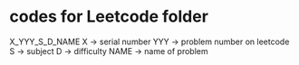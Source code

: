 
# codes for Leetcode folder

X_YYY_S_D_NAME
X -> serial number
YYY -> problem number on leetcode
S -> subject
D -> difficulty
NAME -> name of problem
